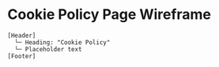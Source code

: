 # Cookie Policy Page Wireframe

```
[Header]
  └─ Heading: "Cookie Policy"
  └─ Placeholder text
[Footer]
```
